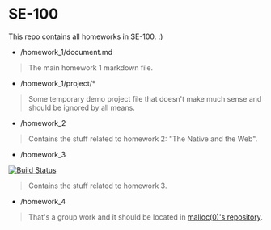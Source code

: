 # SE-100

This repo contains all homeworks in SE-100. :)

 * /homework_1/document.md

> The main homework 1 markdown file.

* /homework_1/project/*

> Some temporary demo project file that doesn't make much sense and should be ignored by all means.


* /homework_2

> Contains the stuff related to homework 2: "The Native and the Web".

* /homework_3 

[![Build Status](https://travis-ci.com/yuxiqian/SE-100.svg?branch=master)](https://travis-ci.com/yuxiqian/SE-100)

> Contains the stuff related to homework 3.

* /homework_4

> That's a group work and it should be located in [malloc(0)'s repository](https://github.com/malloc-0/SketchMind).
